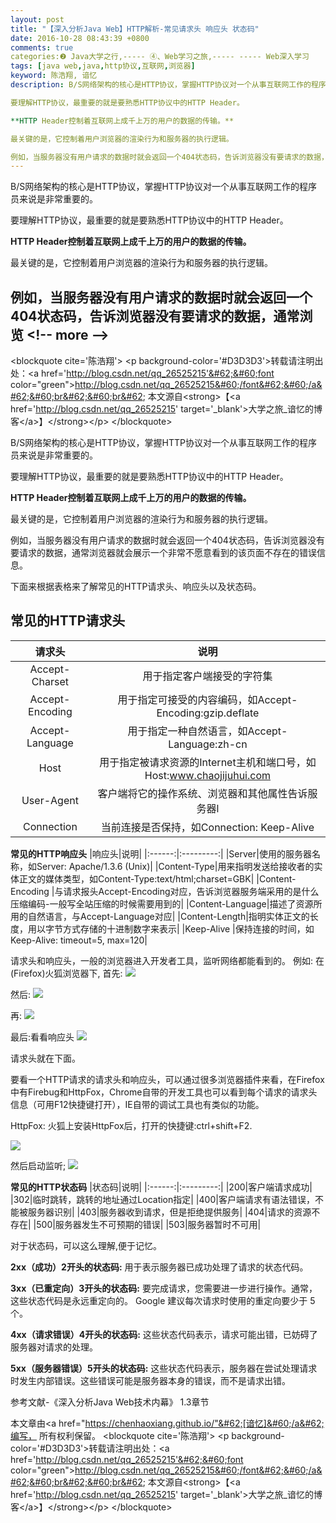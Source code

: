 ```yaml
---
layout: post
title: "【深入分析Java Web】HTTP解析-常见请求头 响应头 状态码"
date: 2016-10-28 08:43:39 +0800
comments: true
categories:❷ Java大学之行,----- ④、Web学习之旅,----- ----- Web深入学习
tags: [java web,java,http协议,互联网,浏览器]
keyword: 陈浩翔, 谙忆
description: B/S网络架构的核心是HTTP协议，掌握HTTP协议对一个从事互联网工作的程序员来说是非常重要的。

要理解HTTP协议，最重要的就是要熟悉HTTP协议中的HTTP Header。

**HTTP Header控制着互联网上成千上万的用户的数据的传输。**

最关键的是，它控制着用户浏览器的渲染行为和服务器的执行逻辑。

例如，当服务器没有用户请求的数据时就会返回一个404状态码，告诉浏览器没有要请求的数据，通常浏览 
---
```



B/S网络架构的核心是HTTP协议，掌握HTTP协议对一个从事互联网工作的程序员来说是非常重要的。

要理解HTTP协议，最重要的就是要熟悉HTTP协议中的HTTP Header。

**HTTP Header控制着互联网上成千上万的用户的数据的传输。**

最关键的是，它控制着用户浏览器的渲染行为和服务器的执行逻辑。

例如，当服务器没有用户请求的数据时就会返回一个404状态码，告诉浏览器没有要请求的数据，通常浏览
&#60;!-- more --&#62;
----------

&#60;blockquote cite='陈浩翔'&#62;
&#60;p background-color='#D3D3D3'&#62;转载请注明出处：&#60;a href='http://blog.csdn.net/qq_26525215'&#62;&#60;font color="green"&#62;http://blog.csdn.net/qq_26525215&#60;/font&#62;&#60;/a&#62;&#60;br&#62;&#60;br&#62;
本文源自&#60;strong&#62;【&#60;a href='http://blog.csdn.net/qq_26525215' target='_blank'&#62;大学之旅_谙忆的博客&#60;/a&#62;】&#60;/strong&#62;&#60;/p&#62;
&#60;/blockquote&#62;

B/S网络架构的核心是HTTP协议，掌握HTTP协议对一个从事互联网工作的程序员来说是非常重要的。

要理解HTTP协议，最重要的就是要熟悉HTTP协议中的HTTP Header。

**HTTP Header控制着互联网上成千上万的用户的数据的传输。**

最关键的是，它控制着用户浏览器的渲染行为和服务器的执行逻辑。

例如，当服务器没有用户请求的数据时就会返回一个404状态码，告诉浏览器没有要请求的数据，通常浏览器就会展示一个非常不愿意看到的该页面不存在的错误信息。

下面来根据表格来了解常见的HTTP请求头、响应头以及状态码。

**常见的HTTP请求头**
---------------

|请求头|说明|
|:------:|:---------:|
|  Accept-Charset  |用于指定客户端接受的字符集 | 
| Accept-Encoding | 用于指定可接受的内容编码，如Accept-Encoding:gzip.deflate|
| Accept-Language | 用于指定一种自然语言，如Accept-Language:zh-cn |
|Host |用于指定被请求资源的Internet主机和端口号，如Host:www.chaojijuhui.com|
|User-Agent |客户端将它的操作系统、浏览器和其他属性告诉服务器l|
|Connection|当前连接是否保持，如Connection: Keep-Alive|


**常见的HTTP响应头**
|响应头|说明|
|:------:|:---------:|
|Server|使用的服务器名称，如Server: Apache/1.3.6 (Unix)|
|Content-Type|用来指明发送给接收者的实体正文的媒体类型，如Content-Type:text/html;charset=GBK|
|Content-Encoding |与请求报头Accept-Encoding对应，告诉浏览器服务端采用的是什么压缩编码-一般写全站压缩的时候需要用到的|
|Content-Language|描述了资源所用的自然语言，与Accept-Language对应|
|Content-Length|指明实体正文的长度，用以字节方式存储的十进制数字来表示|
|Keep-Alive |保持连接的时间，如Keep-Alive: timeout=5, max=120|

请求头和响应头，一般的浏览器进入开发者工具，监听网络都能看到的。
例如:
在(Firefox)火狐浏览器下,
首先:
![](http://img.blog.csdn.net/20161026033626108)

然后:
![](http://img.blog.csdn.net/20161026033641843)

再:
![](http://img.blog.csdn.net/20161026033652484)

最后:看看响应头
![](http://img.blog.csdn.net/20161026033705781)

请求头就在下面。

要看一个HTTP请求的请求头和响应头，可以通过很多浏览器插件来看，在Firefox中有Firebug和HttpFox，Chrome自带的开发工具也可以看到每个请求的请求头信息（可用F12快捷键打开），IE自带的调试工具也有类似的功能。

HttpFox:
火狐上安装HttpFox后，打开的快捷键:ctrl+shift+F2.

![](http://img.blog.csdn.net/20161026075519909)

然后启动监听;
![](http://img.blog.csdn.net/20161026075542474)


**常见的HTTP状态码**
|状态码|说明|
|:------:|:---------:|
|200|客户端请求成功|
|302|临时跳转，跳转的地址通过Location指定|
|400|客户端请求有语法错误，不能被服务器识别|
|403|服务器收到请求，但是拒绝提供服务|
|404|请求的资源不存在|
|500|服务器发生不可预期的错误|
|503|服务器暂时不可用|

对于状态码，可以这么理解,便于记忆。

**2xx（成功）2开头的状态码:**
用于表示服务器已成功处理了请求的状态代码。

**3xx（已重定向）3开头的状态码:**
要完成请求，您需要进一步进行操作。通常，这些状态代码是永远重定向的。
Google 建议每次请求时使用的重定向要少于 5 个。

**4xx（请求错误）4开头的状态码:**
这些状态代码表示，请求可能出错，已妨碍了服务器对请求的处理。

**5xx（服务器错误）5开头的状态码:**
这些状态代码表示，服务器在尝试处理请求时发生内部错误。这些错误可能是服务器本身的错误，而不是请求出错。



参考文献-《深入分析Java Web技术内幕》 
1.3章节

本文章由&#60;a href="https://chenhaoxiang.github.io/"&#62;[谙忆]&#60;/a&#62;编写， 所有权利保留。 
&#60;blockquote cite='陈浩翔'&#62;
&#60;p background-color='#D3D3D3'&#62;转载请注明出处：&#60;a href='http://blog.csdn.net/qq_26525215'&#62;&#60;font color="green"&#62;http://blog.csdn.net/qq_26525215&#60;/font&#62;&#60;/a&#62;&#60;br&#62;&#60;br&#62;
本文源自&#60;strong&#62;【&#60;a href='http://blog.csdn.net/qq_26525215' target='_blank'&#62;大学之旅_谙忆的博客&#60;/a&#62;】&#60;/strong&#62;&#60;/p&#62;
&#60;/blockquote&#62;
